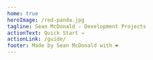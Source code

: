 ```yaml
---
home: true
heroImage: /red-panda.jpg
tagline: Sean McDonald - Development Projects
actionText: Quick Start →
actionLink: /guide/
footer: Made by Sean McDonald with ❤️
---
```

